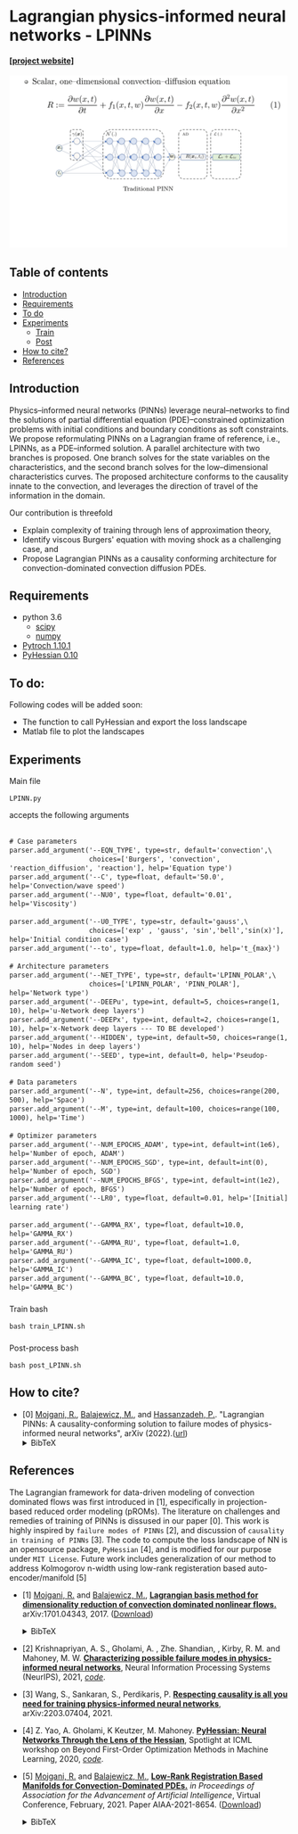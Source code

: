 # Lagrangian physics-informed neural networks - LPINNs

#### [[project website]](https://www.researchgate.net/project/Data-driven-modelling-of-convection-dominated-flows)
<img src="docs/slides.gif" width="500">

## Table of contents
* [Introduction](#Introduction)
* [Requirements](#Requirements)
* [To do](#to_do)
* [Experiments](#Experiments)
    * [Train](#train_sh)
    * [Post](#post_sh)
* [How to cite?](#How_to_cite?)
* [References](#References)

## Introduction
<!-- An abstract length introduction 
	to the project -->
Physics–informed neural networks (PINNs) leverage neural–networks to find the solutions of partial differential equation (PDE)–constrained optimization problems with initial conditions and boundary conditions as soft constraints.
We propose reformulating PINNs on a Lagrangian frame of reference, i.e., LPINNs, as a PDE–informed solution. A parallel architecture with two branches is proposed. One branch solves for the state variables on the characteristics, and the second branch solves for the low–dimensional characteristics curves. The proposed architecture conforms to the causality innate to the convection, and leverages the direction of travel of the information in the domain.

Our contribution is threefold
<ul>
<li>Explain complexity of training through lens of approximation theory,</li>
<li>Identify viscous Burgers' equation with moving shock as a challenging case, and </li>
<li>Propose Lagrangian PINNs as a causality conforming architecture for convection-dominated convection diffusion PDEs.</li>
</ul>

## Requirements
<!-- python -->
- python 3.6
	- [scipy](https://pypi.org/project/scipy/)
	- [numpy](https://pypi.org/project/numpy/)
- [Pytroch 1.10.1](https://pytorch.org/blog/pytorch-1.10-released/)
- [PyHessian 0.10](https://github.com/amirgholami/PyHessian/)

## To do:<a name="to_do"></a>
Following codes will be added soon:
- The function to call PyHessian and export the loss landscape
- Matlab file to plot the landscapes

## Experiments

Main file
```
LPINN.py 
```
accepts the following arguments 
```

# Case parameters
parser.add_argument('--EQN_TYPE', type=str, default='convection',\
                    choices=['Burgers', 'convection', 'reaction_diffusion', 'reaction'], help='Equation type')
parser.add_argument('--C', type=float, default='50.0', help='Convection/wave speed')
parser.add_argument('--NU0', type=float, default='0.01', help='Viscosity')

parser.add_argument('--U0_TYPE', type=str, default='gauss',\
                    choices=['exp' , 'gauss', 'sin','bell','sin(x)'], help='Initial condition case')
parser.add_argument('--to', type=float, default=1.0, help='t_{max}')
    
# Architecture parameters
parser.add_argument('--NET_TYPE', type=str, default='LPINN_POLAR',\
                    choices=['LPINN_POLAR', 'PINN_POLAR'], help='Network type')
parser.add_argument('--DEEPu', type=int, default=5, choices=range(1, 10), help='u-Network deep layers')
parser.add_argument('--DEEPx', type=int, default=2, choices=range(1, 10), help='x-Network deep layers --- TO BE developed')
parser.add_argument('--HIDDEN', type=int, default=50, choices=range(1, 10), help='Nodes in deep layers')
parser.add_argument('--SEED', type=int, default=0, help='Pseudop-random seed')

# Data parameters
parser.add_argument('--N', type=int, default=256, choices=range(200, 500), help='Space')
parser.add_argument('--M', type=int, default=100, choices=range(100, 1000), help='Time')

# Optimizer parameters
parser.add_argument('--NUM_EPOCHS_ADAM', type=int, default=int(1e6), help='Number of epoch, ADAM')
parser.add_argument('--NUM_EPOCHS_SGD', type=int, default=int(0), help='Number of epoch, SGD')
parser.add_argument('--NUM_EPOCHS_BFGS', type=int, default=int(1e2), help='Number of epoch, BFGS')
parser.add_argument('--LR0', type=float, default=0.01, help='[Initial] learning rate')

parser.add_argument('--GAMMA_RX', type=float, default=10.0, help='GAMMA_RX')
parser.add_argument('--GAMMA_RU', type=float, default=1.0, help='GAMMA_RU')
parser.add_argument('--GAMMA_IC', type=float, default=1000.0, help='GAMMA_IC')
parser.add_argument('--GAMMA_BC', type=float, default=10.0, help='GAMMA_BC')
```
### <a name="train_sh?"></a>
Train bash <!-- A [Case 1 Location](./experiments/case1)  -->
```
bash train_LPINN.sh
```

### <a name="post_sh?"></a>
Post-process bash
```
bash post_LPINN.sh
```

## How to cite?<a name="How_to_cite?"></a>
- \[0\] [Mojgani, R.](https://www.rmojgani.com), [Balajewicz, M.](https://scholar.google.com/citations?user=FLg_n08AAAAJ), and [Hassanzadeh, P.](http://pedram.rice.edu/director/). "Lagrangian PINNs: A causality-conforming solution to failure modes of physics-informed neural networks", arXiv (2022).([url](https://arxiv.org/abs/2205.02902))<details><summary>BibTeX</summary><pre>
@article { Mojgani_arxiv_2022,
      author = {Mojgani, Rambod and Balajewicz, Maciej and Hassanzadeh, Pedram},
      title = {Lagrangian PINNs: A causality-conforming solution to failure modes of physics-informed neural networks},
      journal={arXiv preprint arXiv:2205.02902},
      year = 2022,
      month = may,
      pages= {1-15},
      url = "https://arxiv.org/abs/2205.02902"
}</pre></details>

## References
The Lagrangian framework for data-driven modeling of convection dominated flows was first introduced in [1], especifically in projection-based reduced order modeling (pROMs). 
The literature on challenges and remedies of training of PINNs is dissused in our paper [0]. 
This work is highly inspired by ``failure modes of PINNs`` [2], and discussion of ``causality in training of PINNs`` [3]. 
The code to compute the loss landscape of NN is an opensource package, ``PyHessian`` [4], and is modified for our purpose under ``MIT License``. 
Future work includes generalization of our method to address Kolmogorov n-width using low-rank registeration based auto-encoder/manifold [5]

- \[1\] [Mojgani, R.](https://www.rmojgani.com) and [Balajewicz, M.](https://scholar.google.com/citations?user=FLg_n08AAAAJ),
[**Lagrangian basis method for dimensionality reduction of convection dominated nonlinear flows.**](https://arxiv.org/abs/1701.04343)
arXiv:1701.04343, 2017.
([Download](https://arxiv.org/pdf/1701.04343))<details><summary>BibTeX</summary><pre>
@article{Mojgani_arxiv_2017,
	author={Mojgani, Rambod and Balajewicz, Maciej},
	title={Lagrangian basis method for dimensionality reduction of convection dominated nonlinear flows},
	journal={arXiv preprint arXiv:1701.04343},
	archivePrefix="arXiv",
	eprint={1701.04343},
	year=2017,
}</pre></details>


- \[2\] Krishnapriyan, A. S., Gholami, A. , Zhe. Shandian, , Kirby, R. M. and Mahoney, M. W. [**Characterizing possible failure modes in physics-informed neural networks**](https://openreview.net/forum?id=a2Gr9gNFD-J),  Neural Information Processing Systems (NeurIPS), 2021, [*code*](https://github.com/a1k12/characterizing-pinns-failure-modes).


- \[3\] Wang, S., Sankaran, S., Perdikaris, P. [**Respecting causality is all you need for training physics-informed neural networks**](https://arxiv.org/abs/2203.07404),  arXiv:2203.07404, 2021.


- \[4\] Z. Yao, A. Gholami, K Keutzer, M. Mahoney. [**PyHessian: Neural Networks Through the Lens of the Hessian**](https://arxiv.org/abs/1912.07145), Spotlight at ICML workshop on Beyond First-Order Optimization Methods in Machine Learning, 2020, [*code*](https://github.com/amirgholami/PyHessian).

- \[5\] [Mojgani, R.](https://www.rmojgani.com) and [Balajewicz, M.](https://scholar.google.com/citations?user=FLg_n08AAAAJ),
[**Low-Rank Registration Based Manifolds for Convection-Dominated PDEs.**](https://ojs.aaai.org/index.php/AAAI/article/view/16116)
_in Proceedings of Association for the Advancement of Artificial Intelligence_, Virtual Conference, February, 2021. Paper AIAA-2021-8654.
([Download](https://ojs.aaai.org/index.php/AAAI/article/view/16116/15923))<details><summary>BibTeX</summary><pre>@article{Mojgani_AAAI_2021, 
	title={Low-Rank Registration Based Manifolds for Convection-Dominated {PDE}s},
	volume={35}, 
	url={https://ojs.aaai.org/index.php/AAAI/article/view/16116}, 
	number={1}, 
	journal={Proceedings of the AAAI Conference on Artificial Intelligence},
	author={Mojgani, Rambod and Balajewicz, Maciej}, 
	year=2021, 
	month=may, 
	pages={399-407},
}</pre></details>

